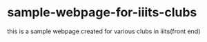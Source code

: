 # sample-webpage-for-iiits-clubs
this is a sample webpage created for various clubs in iiits(front end)
